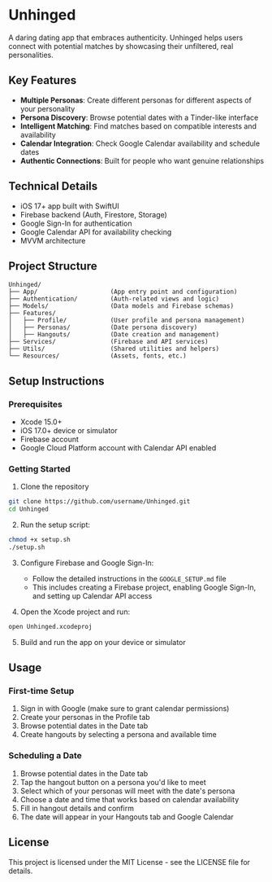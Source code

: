 # Unhinged

A daring dating app that embraces authenticity. Unhinged helps users connect with potential matches by showcasing their unfiltered, real personalities.

## Key Features

- **Multiple Personas**: Create different personas for different aspects of your personality
- **Persona Discovery**: Browse potential dates with a Tinder-like interface
- **Intelligent Matching**: Find matches based on compatible interests and availability
- **Calendar Integration**: Check Google Calendar availability and schedule dates
- **Authentic Connections**: Built for people who want genuine relationships

## Technical Details

- iOS 17+ app built with SwiftUI
- Firebase backend (Auth, Firestore, Storage)
- Google Sign-In for authentication
- Google Calendar API for availability checking
- MVVM architecture

## Project Structure

```
Unhinged/
├── App/                    (App entry point and configuration)
├── Authentication/         (Auth-related views and logic)
├── Models/                 (Data models and Firebase schemas)
├── Features/
│   ├── Profile/            (User profile and persona management)
│   ├── Personas/           (Date persona discovery)
│   ├── Hangouts/           (Date creation and management)
├── Services/               (Firebase and API services)
├── Utils/                  (Shared utilities and helpers)
└── Resources/              (Assets, fonts, etc.)
```

## Setup Instructions

### Prerequisites

- Xcode 15.0+
- iOS 17.0+ device or simulator
- Firebase account
- Google Cloud Platform account with Calendar API enabled

### Getting Started

1. Clone the repository

```bash
git clone https://github.com/username/Unhinged.git
cd Unhinged
```

2. Run the setup script:

```bash
chmod +x setup.sh
./setup.sh
```

3. Configure Firebase and Google Sign-In:
   - Follow the detailed instructions in the `GOOGLE_SETUP.md` file
   - This includes creating a Firebase project, enabling Google Sign-In, and setting up Calendar API access

4. Open the Xcode project and run:

```bash
open Unhinged.xcodeproj
```

5. Build and run the app on your device or simulator

## Usage

### First-time Setup

1. Sign in with Google (make sure to grant calendar permissions)
2. Create your personas in the Profile tab
3. Browse potential dates in the Date tab
4. Create hangouts by selecting a persona and available time

### Scheduling a Date

1. Browse potential dates in the Date tab
2. Tap the hangout button on a persona you'd like to meet
3. Select which of your personas will meet with the date's persona
4. Choose a date and time that works based on calendar availability
5. Fill in hangout details and confirm
6. The date will appear in your Hangouts tab and Google Calendar

## License

This project is licensed under the MIT License - see the LICENSE file for details.

